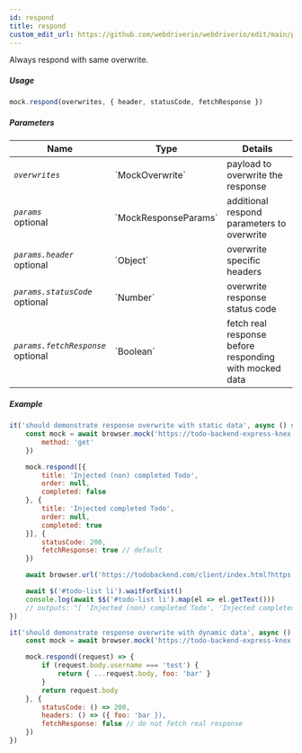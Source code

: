 ```yaml
---
id: respond
title: respond
custom_edit_url: https://github.com/webdriverio/webdriverio/edit/main/packages/webdriverio/src/commands/mock/respond.ts
---
```


Always respond with same overwrite.

##### Usage

```js
mock.respond(overwrites, { header, statusCode, fetchResponse })
```

##### Parameters

<table>
  <thead>
    <tr>
      <th>Name</th><th>Type</th><th>Details</th>
    </tr>
  </thead>
  <tbody>
    <tr>
      <td><code><var>overwrites</var></code></td>
      <td>`MockOverwrite`</td>
      <td>payload to overwrite the response</td>
    </tr>
    <tr>
      <td><code><var>params</var></code><br /><span className="label labelWarning">optional</span></td>
      <td>`MockResponseParams`</td>
      <td>additional respond parameters to overwrite</td>
    </tr>
    <tr>
      <td><code><var>params.header</var></code><br /><span className="label labelWarning">optional</span></td>
      <td>`Object`</td>
      <td>overwrite specific headers</td>
    </tr>
    <tr>
      <td><code><var>params.statusCode</var></code><br /><span className="label labelWarning">optional</span></td>
      <td>`Number`</td>
      <td>overwrite response status code</td>
    </tr>
    <tr>
      <td><code><var>params.fetchResponse</var></code><br /><span className="label labelWarning">optional</span></td>
      <td>`Boolean`</td>
      <td>fetch real response before responding with mocked data</td>
    </tr>
  </tbody>
</table>

##### Example

```js title="respond.js"
it('should demonstrate response overwrite with static data', async () => {
    const mock = await browser.mock('https://todo-backend-express-knex.herokuapp.com/', {
        method: 'get'
    })

    mock.respond([{
        title: 'Injected (non) completed Todo',
        order: null,
        completed: false
    }, {
        title: 'Injected completed Todo',
        order: null,
        completed: true
    }], {
        statusCode: 200,
        fetchResponse: true // default
    })

    await browser.url('https://todobackend.com/client/index.html?https://todo-backend-express-knex.herokuapp.com/')

    await $('#todo-list li').waitForExist()
    console.log(await $$('#todo-list li').map(el => el.getText()))
    // outputs: "[ 'Injected (non) completed Todo', 'Injected completed Todo' ]"
})

it('should demonstrate response overwrite with dynamic data', async () => {
    const mock = await browser.mock('https://todo-backend-express-knex.herokuapp.com/')

    mock.respond((request) => {
        if (request.body.username === 'test') {
            return { ...request.body, foo: 'bar' }
        }
        return request.body
    }, {
        statusCode: () => 200,
        headers: () => ({ foo: 'bar }),
        fetchResponse: false // do not fetch real response
    })
})
```

